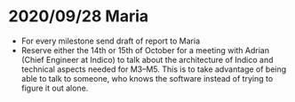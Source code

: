 # 2020/09/28 Maria

- For every milestone send draft of report to Maria
- Reserve either the 14th or 15th of October for a meeting with Adrian (Chief Engineer at Indico) to talk about the architecture of Indico and technical aspects needed for M3–M5. This is to take advantage of being able to talk to someone, who knows the software instead of trying to figure it out alone.

